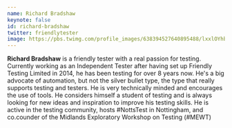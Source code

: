 ```yaml
---
name: Richard Bradshaw
keynote: false
id: richard-bradshaw
twitter: friendlytester
image: https://pbs.twimg.com/profile_images/638394527640895488/lxxlOYhb.jpg
---
```

**Richard Bradshaw** is a friendly tester with a real passion for testing. Currently working as an Independent Tester after having set up Friendly Testing Limited in 2014, he has been testing for over 8 years now. He's a big advocate of automation, but not the silver bullet type, the type that really supports testing and testers. He is very technically minded and encourages the use of tools. He considers himself a student of testing and is always looking for new ideas and inspiration to improve his testing skills. He is active in the testing community, hosts #NottsTest in Nottingham, and co.counder of the Midlands Exploratory Workshop on Testing (#MEWT)
